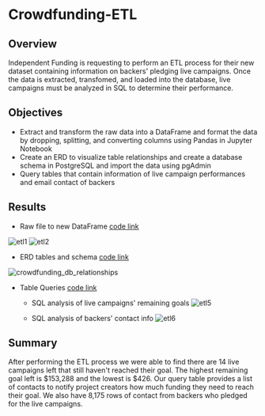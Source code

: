 # Crowdfunding-ETL
## Overview
Independent Funding is requesting to perform an ETL process for their new dataset containing information on backers' pledging live campaigns. Once the data is extracted, transfomed, and loaded into the database, live campaigns must be analyzed in SQL to determine their performance.

## Objectives
- Extract and transform the raw data into a DataFrame and format the data by dropping, splitting, and converting columns using Pandas in Jupyter Notebook
- Create an ERD to visualize table relationships and create a database schema in PostgreSQL and import the data using pgAdmin 
- Query tables that contain information of live campaign performances and email contact of backers

## Results
- Raw file to new DataFrame [code link](https://github.com/chrisc1777/Crowdfunding-ETL/blob/main/Extract-Transform_final_code.ipynb)

![etl1](https://user-images.githubusercontent.com/106359564/215354624-dc01f139-862a-4c88-82da-f61d2f56387c.png)
![etl2](https://user-images.githubusercontent.com/106359564/215354626-7f2d5e46-3684-4b8c-a916-a1878258b1f0.png)


- ERD tables and schema [code link](https://github.com/chrisc1777/Crowdfunding-ETL/blob/main/crowdfunding_db%20table_schema.sql)

![crowdfunding_db_relationships](https://user-images.githubusercontent.com/106359564/215353873-13f48248-fdd8-4288-b583-5f43a9ac9676.png)


- Table Queries [code link](https://github.com/chrisc1777/Crowdfunding-ETL/blob/main/crowdfunding_SQL_Analysis.sql)
  - SQL analysis of live campaigns' remaining goals
  ![etl5](https://user-images.githubusercontent.com/106359564/215355909-6dbdb731-8be6-4b86-a57f-2152b5166559.png)
  
  
  
  - SQL analysis of backers' contact info
  ![etl6](https://user-images.githubusercontent.com/106359564/215356001-b79a41a2-bcf2-46d5-b86f-c7b67ee90bd1.png)



## Summary
After performing the ETL process we were able to find there are 14 live campaigns left that still haven't reached their goal. The highest remaining goal left is $153,288 and the lowest is $426. Our query table provides a list of contacts to notify project creators how much funding they need to reach their goal. We also have 8,175 rows of contact from backers who pledged for the live campaigns.
